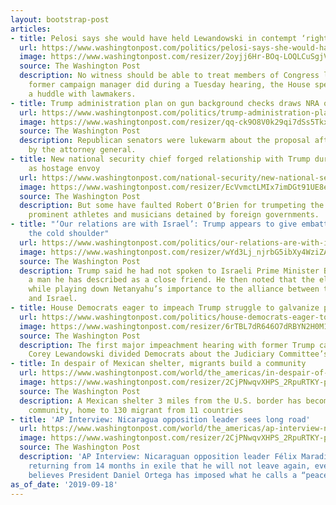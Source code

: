 ```yaml
---
layout: bootstrap-post
articles:
- title: Pelosi says she would have held Lewandowski in contempt ‘right then and there’
  url: https://www.washingtonpost.com/politics/pelosi-says-she-would-have-held-lewandowski-in-contemptright-then-and-there/2019/09/18/0d7f5058-da6e-11e9-adff-79254db7f766_story.html
  image: https://www.washingtonpost.com/resizer/2oyjj6Hr-BOq-LOQLCuSgjVFcRA=/1484x0/arc-anglerfish-washpost-prod-washpost.s3.amazonaws.com/public/EGRM2EG2OAI6TJUIGA3JH62LBM.jpg
  source: The Washington Post
  description: No witness should be able to treat members of Congress like Trump’s
    former campaign manager did during a Tuesday hearing, the House speaker said during
    a huddle with lawmakers.
- title: Trump administration plan on gun background checks draws NRA opposition
  url: https://www.washingtonpost.com/politics/trump-administration-plan-on-gun-background-checks-draws-nra-opposition/2019/09/18/b34efb46-da46-11e9-ac63-3016711543fe_story.html
  image: https://www.washingtonpost.com/resizer/qq-ck9O8V0k29qi7dSs5TkxCShk=/1484x0/arc-anglerfish-washpost-prod-washpost.s3.amazonaws.com/public/RKZF4DW2NAI6TLDDGALHCFKD7Y.jpg
  source: The Washington Post
  description: Republican senators were lukewarm about the proposal after a briefing
    by the attorney general.
- title: New national security chief forged relationship with Trump during tenure
    as hostage envoy
  url: https://www.washingtonpost.com/national-security/new-national-security-chief-forged-close-relationship-with-trump-during-tenure-as-hostage-envoy/2019/09/18/978ca83a-da38-11e9-ac63-3016711543fe_story.html
  image: https://www.washingtonpost.com/resizer/EcVvmctLMIx7imDGt91UE8eY804=/1484x0/arc-anglerfish-washpost-prod-washpost.s3.amazonaws.com/public/HFPV5OG2JEI6TLDDGALHCFKD7Y.jpg
  source: The Washington Post
  description: But some have faulted Robert O’Brien for trumpeting the release of
    prominent athletes and musicians detained by foreign governments.
- title: "‘Our relations are with Israel’: Trump appears to give embattled Netanyahu
    the cold shoulder"
  url: https://www.washingtonpost.com/politics/our-relations-are-with-israel-trump-appears-to-give-embattled-netanyahu-the-cold-shoulder/2019/09/18/9950eb24-da45-11e9-bfb1-849887369476_story.html
  image: https://www.washingtonpost.com/resizer/wYd3Lj_njrbG5ibXy4WziZAt2b4=/1484x0/arc-anglerfish-washpost-prod-washpost.s3.amazonaws.com/public/PL6644W2KEI6TJUIGA3JH62LBM.jpg
  source: The Washington Post
  description: Trump said he had not spoken to Israeli Prime Minister Benjamin Netanyahu,
    a man he has described as a close friend. He then noted that the election is close
    while playing down Netanyahu’s importance to the alliance between the United States
    and Israel.
- title: House Democrats eager to impeach Trump struggle to galvanize public support
  url: https://www.washingtonpost.com/politics/house-democrats-eager-to-impeach-trump-struggle-to-galvanize-public-support/2019/09/18/38a14846-da22-11e9-ac63-3016711543fe_story.html
  image: https://www.washingtonpost.com/resizer/6rTBL7dR646O7dRBYN2H0M18N7k=/1484x0/arc-anglerfish-washpost-prod-washpost.s3.amazonaws.com/public/PE4EMKG2I4I6TLDDGALHCFKD7Y.jpg
  source: The Washington Post
  description: The first major impeachment hearing with former Trump campaign manager
    Corey Lewandowski divided Democrats about the Judiciary Committee’s strategy.
- title: In despair of Mexican shelter, migrants build a community
  url: https://www.washingtonpost.com/world/the_americas/in-despair-of-mexican-shelter-migrants-build-a-community/2019/09/18/f536ca72-da67-11e9-a1a5-162b8a9c9ca2_story.html
  image: https://www.washingtonpost.com/resizer/2CjPNwqvXHPS_2RpuRTKY-p3eVo=/1484x0/www.washingtonpost.com/pb/resources/img/twp-social-share.png
  source: The Washington Post
  description: A Mexican shelter 3 miles from the U.S. border has become an international
    community, home to 130 migrant from 11 countries
- title: 'AP Interview: Nicaragua opposition leader sees long road'
  url: https://www.washingtonpost.com/world/the_americas/ap-interview-nicaragua-opposition-leader-sees-long-road/2019/09/18/ddba5b64-da64-11e9-a1a5-162b8a9c9ca2_story.html
  image: https://www.washingtonpost.com/resizer/2CjPNwqvXHPS_2RpuRTKY-p3eVo=/1484x0/www.washingtonpost.com/pb/resources/img/twp-social-share.png
  source: The Washington Post
  description: 'AP Interview: Nicaraguan opposition leader Félix Maradiaga says after
    returning from 14 months in exile that he will not leave again, even though he
    believes President Daniel Ortega has imposed what he calls a “peace of the graveyard.”'
as_of_date: '2019-09-18'
---
```


